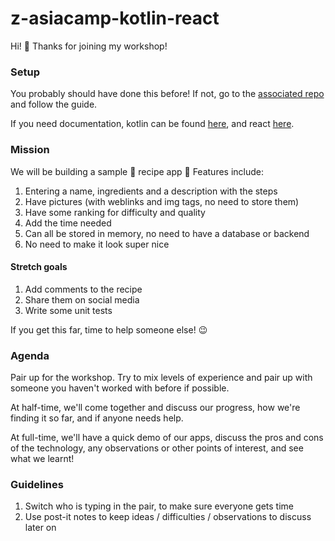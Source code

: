 # z-asiacamp-kotlin-react

Hi! :wave: Thanks for joining my workshop!

### Setup

You probably should have done this before! If not, go to the [associated repo](https://github.com/JetBrains/create-react-kotlin-app) and follow the guide.

If you need documentation, kotlin can be found [here](https://kotlinlang.org/docs/reference/), and react [here](https://reactjs.org/docs/hello-world.html).

### Mission

We will be building a sample :spaghetti: recipe app :spaghetti: Features include:

1. Entering a name, ingredients and a description with the steps
2. Have pictures (with weblinks and img tags, no need to store them)
3. Have some ranking for difficulty and quality
4. Add the time needed
5. Can all be stored in memory, no need to have a database or backend
6. No need to make it look super nice

#### Stretch goals

1. Add comments to the recipe
2. Share them on social media
3. Write some unit tests

If you get this far, time to help someone else! :wink:

### Agenda

Pair up for the workshop. Try to mix levels of experience and pair up with someone you haven't worked with before if possible. 

At half-time, we'll come together and discuss our progress, how we're finding it so far, and if anyone needs help.

At full-time, we'll have a quick demo of our apps, discuss the pros and cons of the technology, any observations or other points of interest, and see what we learnt! 

### Guidelines 

1. Switch who is typing in the pair, to make sure everyone gets time
2. Use post-it notes to keep ideas / difficulties / observations to discuss later on
